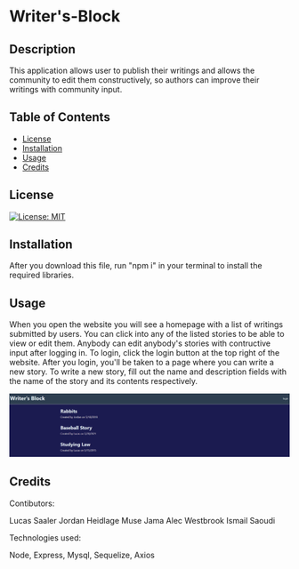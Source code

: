 # Writer's-Block

## Description
This application allows user to publish their writings and allows the community to edit them constructively, so authors can improve their writings with community input. 

## Table of Contents
- [License](#license)
- [Installation](#installation)
- [Usage](#usage)
- [Credits](#credits)

## License
[![License: MIT](https://img.shields.io/badge/License-MIT-yellow.svg)](https://opensource.org/licenses/MIT)

## Installation
After you download this file, run "npm i" in your terminal to install the required libraries.

## Usage
When you open the website you will see a homepage with a list of writings submitted by users. You can click into any of the listed stories to be able to view or edit them. Anybody can edit anybody's stories with contructive input after logging in. To login, click the login button at the top right of the website. After you login, you'll be taken to a page where you can write a new story. To write a new story, fill out the name and description fields with the name of the story and its contents respectively. 

![Website Preview](asset/Capture.PNG)

## Credits
Contibutors: 

Lucas Saaler
Jordan Heidlage 
Muse Jama 
Alec Westbrook 
Ismail Saoudi 

Technologies used:

Node, Express, Mysql, Sequelize, Axios 










